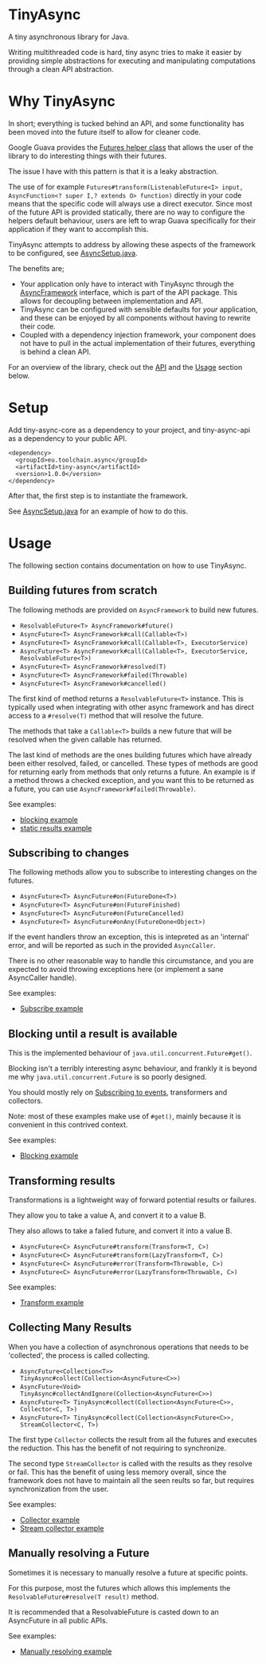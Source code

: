 # TinyAsync

A tiny asynchronous library for Java.

Writing multithreaded code is hard, tiny async tries to make it easier by providing simple abstractions for executing and manipulating computations through a clean API abstraction.

# Why TinyAsync

In short; everything is tucked behind an API, and some functionality has been moved into the future itself to allow for cleaner code.

Google Guava provides the [Futures helper class](http://docs.guava-libraries.googlecode.com/git/javadoc/com/google/common/util/concurrent/Futures.html) that allows the user of the library to do interesting things with their futures.

The issue I have with this pattern is that it is a leaky abstraction.

The use of for example ```Futures#transform(ListenableFuture<I> input, AsyncFunction<? super I,? extends O> function)``` directly in your code means that the specific code will always use a direct executor.
Since most of the future API is provided statically, there are no way to configure the helpers default behaviour, users are left to wrap Guava specifically for their application if they want to accomplish this.

TinyAsync attempts to address by allowing these aspects of the framework to be configured, see [AsyncSetup.java](tiny-async-core/src/example/java/eu/toolchain/examples/AsyncSetup.java).

The benefits are;

* Your application only have to interact with TinyAsync through the  [AsyncFramework](tiny-async-api/src/main/java/eu/toolchain/async/AsyncFramework.java) interface, which is part of the API package. This allows for decoupling between implementation and API.
* TinyAsync can be configured with sensible defaults for _your_ application, and these can be enjoyed by all components without having to rewrite their code.
* Coupled with a dependency injection framework, your component does not have to pull in the actual implementation of their futures, everything is behind a clean API.

For an overview of the library, check out the
[API](tiny-async-api/src/main/java/eu/toolchain/async) and the [Usage](#usage)
section below.

# Setup

Add tiny-async-core as a dependency to your project, and tiny-async-api as
a dependency to your public API.

```
<dependency>
  <groupId>eu.toolchain.async</groupId>
  <artifactId>tiny-async</artifactId>
  <version>1.0.0</version>
</dependency>
```

After that, the first step is to instantiate the framework.

See [AsyncSetup.java](tiny-async-core/src/example/java/eu/toolchain/examples/AsyncSetup.java)
for an example of how to do this.

# Usage

The following section contains documentation on how to use TinyAsync.

## Building futures from scratch

The following methods are provided on ```AsyncFramework``` to build new futures.

* ```ResolvableFuture<T> AsyncFramework#future()```
* ```AsyncFuture<T> AsyncFramework#call(Callable<T>)```
* ```AsyncFuture<T> AsyncFramework#call(Callable<T>, ExecutorService)```
* ```AsyncFuture<T> AsyncFramework#call(Callable<T>, ExecutorService, ResolvableFuture<T>)```
* ```AsyncFuture<T> AsyncFramework#resolved(T)```
* ```AsyncFuture<T> AsyncFramework#failed(Throwable)```
* ```AsyncFuture<T> AsyncFramework#cancelled()```

The first kind of method returns a ```ResolvableFuture<T>``` instance. This is typically used when integrating with other async framework and has direct access to a ```#resolve(T)``` method that will resolve the future.

The methods that take a ```Callable<T>``` builds a new future that will be resolved when the given callable has returned.

The last kind of methods are the ones building futures which have already been either resolved, failed, or cancelled.
These types of methods are good for returning early from methods that only returns a future.
An example is if a method throws a checked exception, and you want this to be returned as a future, you can use ```AsyncFramework#failed(Throwable)```.

See examples:

* [blocking example](tiny-async-core/src/example/java/eu/toolchain/examples/AsyncBlockingExample.java)
* [static results example](tiny-async-core/src/example/java/eu/toolchain/examples/AsyncStaticResultsExample.java)

## Subscribing to changes

The following methods allow you to subscribe to interesting changes on the
futures.

* ```AsyncFuture<T> AsyncFuture#on(FutureDone<T>)```
* ```AsyncFuture<T> AsyncFuture#on(FutureFinished)```
* ```AsyncFuture<T> AsyncFuture#on(FutureCancelled)```
* ```AsyncFuture<T> AsyncFuture#onAny(FutureDone<Object>)```

If the event handlers throw an exception, this is intepreted as an 'internal'
error, and will be reported as such in the provided ```AsyncCaller```.

There is no other reasonable way to handle this circumstance, and you are
expected to avoid throwing exceptions here (or implement a sane AsyncCaller
handle).

See examples:

* [Subscribe example](tiny-async-core/src/example/java/eu/toolchain/examples/AsyncSubscribeExample.java)

## Blocking until a result is available

This is the implemented behaviour of ```java.util.concurrent.Future#get()```.

Blocking isn't a terribly interesting async behaviour, and frankly it is beyond
me why ```java.util.concurrent.Future``` is so poorly designed.

You should mostly rely on [Subscribing to events](#subscribing-to-events),
transformers and collectors.

Note: most of these examples make use of ```#get()```, mainly because it is
convenient in this contrived context.

See examples:

* [Blocking example](tiny-async-core/src/example/java/eu/toolchain/examples/AsyncBlockingExample.java)

## Transforming results

Transformations is a lightweight way of forward potential results or failures.

They allow you to take a value A, and convert it to a value B.

They also allows to take a falied future, and convert it into a value B.

* ```AsyncFuture<C> AsyncFuture#transform(Transform<T, C>)```
* ```AsyncFuture<C> AsyncFuture#transform(LazyTransform<T, C>)```
* ```AsyncFuture<C> AsyncFuture#error(Transform<Throwable, C>)```
* ```AsyncFuture<C> AsyncFuture#error(LazyTransform<Throwable, C>)```

See examples:

* [Transform example](tiny-async-core/src/example/java/eu/toolchain/examples/AsyncTransformExample.java)

## Collecting Many Results

When you have a collection of asynchronous operations that needs to be
'collected', the process is called collecting.

* ```AsyncFuture<Collection<T>> TinyAsync#collect(Collection<AsyncFuture<C>>)```
* ```AsyncFuture<Void> TinyAsync#collectAndIgnore(Collection<AsyncFuture<C>>)```
* ```AsyncFuture<T> TinyAsync#collect(Collection<AsyncFuture<C>>, Collector<C, T>)```
* ```AsyncFuture<T> TinyAsync#collect(Collection<AsyncFuture<C>>, StreamCollector<C, T>)```

The first type ```Collector``` collects the result from all the futures and
executes the reduction.
This has the benefit of not requiring to synchronize.

The second type ```StreamCollector``` is called with the results as they
resolve or fail.
This has the benefit of using less memory overall, since the framework does not
have to maintain all the seen reults so far, but requires synchronization from
the user.

See examples:

* [Collector example](tiny-async-core/src/example/java/eu/toolchain/examples/AsyncCollectorExample.java)
* [Stream collector example](tiny-async-core/src/example/java/eu/toolchain/examples/AsyncStreamCollectorExample.java)

## Manually resolving a Future

Sometimes it is necessary to manually resolve a future at specific points.

For this purpose, most the futures which allows this implements the
```ResolvableFuture#resolve(T result)``` method.

It is recommended that a ResolvableFuture is casted down to an AsyncFuture in
all public APIs.

See examples:

* [Manually resolving example](tiny-async-core/src/example/java/eu/toolchain/examples/AsyncManuallyResolvingExample.java)
